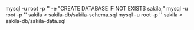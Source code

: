 
mysql -u root -p '' -e "CREATE DATABASE IF NOT EXISTS sakila;"
mysql -u root -p '' sakila < sakila-db/sakila-schema.sql 
mysql -u root -p '' sakila < sakila-db/sakila-data.sql

